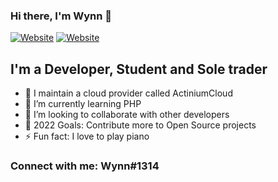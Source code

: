 ### Hi there, I'm Wynn 👋 

[![Website](https://img.shields.io/website?down_color=blue&down_message=Portfolio&style=for-the-badge&up_color=blue&up_message=Portfolio&url=https%3A%2F%2Fwynn.website)](https://wynn.website/)
[![Website](https://img.shields.io/website?down_color=green&down_message=ActiniumCloud&style=for-the-badge&up_color=green&up_message=ActiniumCloud&url=https%3A%2F%2Factiniumcloud.com)](https://actiniumcloud.com/)

## I'm a Developer, Student and Sole trader

- 🔭 I maintain a cloud provider called ActiniumCloud
- 🌱 I’m currently learning PHP
- 👯 I’m looking to collaborate with other developers
- 🥅 2022 Goals: Contribute more to Open Source projects
- ⚡ Fun fact: I love to play piano

### Connect with me: Wynn#1314
